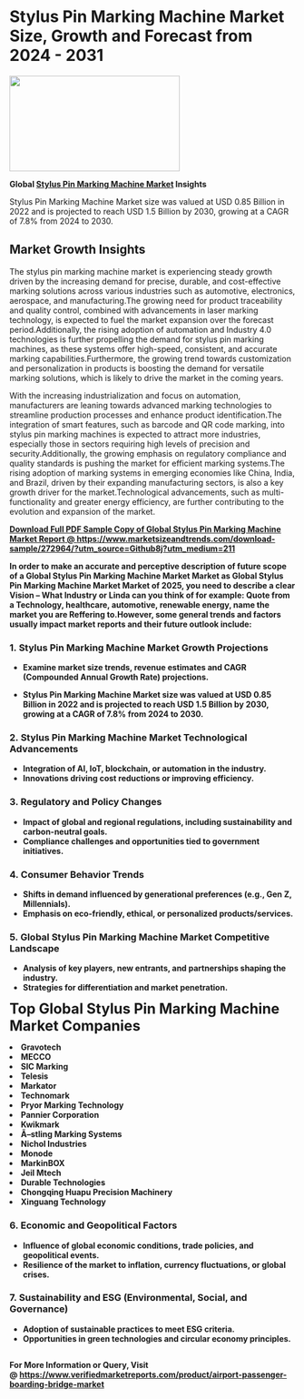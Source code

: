 <H1>Stylus Pin Marking Machine Market Size, Growth and Forecast from 2024 - 2031</H1><img class="aligncenter size-medium wp-image-584254" src="https://thirdeyenews.in/wp-content/uploads/2024/09/Global-Market-Research-300x168.jpeg" alt="" width="300" height="168" /><p><strong>Global&nbsp;<a href="https://www.marketsizeandtrends.com/download-sample/272964/?utm_source=Github8j?utm_medium=211">Stylus Pin Marking Machine Market</a> Insights</strong></p><p>Stylus Pin Marking Machine Market size was valued at USD 0.85 Billion in 2022 and is projected to reach USD 1.5 Billion by 2030, growing at a CAGR of 7.8% from 2024 to 2030.</p><p><h2>Market Growth Insights</h2> <p>The stylus pin marking machine market is experiencing steady growth driven by the increasing demand for precise, durable, and cost-effective marking solutions across various industries such as automotive, electronics, aerospace, and manufacturing.The growing need for product traceability and quality control, combined with advancements in laser marking technology, is expected to fuel the market expansion over the forecast period.Additionally, the rising adoption of automation and Industry 4.0 technologies is further propelling the demand for stylus pin marking machines, as these systems offer high-speed, consistent, and accurate marking capabilities.Furthermore, the growing trend towards customization and personalization in products is boosting the demand for versatile marking solutions, which is likely to drive the market in the coming years.</p> <p><strong><a href="#"></a></strong></p> <p>With the increasing industrialization and focus on automation, manufacturers are leaning towards advanced marking technologies to streamline production processes and enhance product identification.The integration of smart features, such as barcode and QR code marking, into stylus pin marking machines is expected to attract more industries, especially those in sectors requiring high levels of precision and security.Additionally, the growing emphasis on regulatory compliance and quality standards is pushing the market for efficient marking systems.The rising adoption of marking systems in emerging economies like China, India, and Brazil, driven by their expanding manufacturing sectors, is also a key growth driver for the market.Technological advancements, such as multi-functionality and greater energy efficiency, are further contributing to the evolution and expansion of the market.</p> <p><strong><a href="#"></p><p><span class=""><strong>Download Full PDF Sample Copy of Global Stylus Pin Marking Machine Market Report</strong> @ <a href="https://www.marketsizeandtrends.com/download-sample/272964/?utm_source=Github8j?utm_medium=211" target="_blank">https://www.marketsizeandtrends.com/download-sample/272964/?utm_source=Github8j?utm_medium=211</a></span></p><p>In order to make an accurate and perceptive description of future scope of a Global&nbsp;Stylus Pin Marking Machine Market Market as Global&nbsp;Stylus Pin Marking Machine Market Market of 2025, you need to describe a clear Vision &ndash; What Industry or Linda can you think of for example: Quote from a Technology, healthcare, automotive, renewable energy, name the market you are Reffering to.However, some general trends and factors usually impact market reports and their future outlook include:</p><h3>1.&nbsp;<strong>Stylus Pin Marking Machine Market Growth Projections</strong></h3><ul><li>Examine market size trends, revenue estimates and CAGR (Compounded Annual Growth Rate) projections.</li><li><p>Stylus Pin Marking Machine Market size was valued at USD 0.85 Billion in 2022 and is projected to reach USD 1.5 Billion by 2030, growing at a CAGR of 7.8% from 2024 to 2030.</p></li></ul><h3>2.&nbsp;<strong>Stylus Pin Marking Machine Market Technological Advancements</strong></h3><ul><li>Integration of AI, IoT, blockchain, or automation in the industry.</li><li>Innovations driving cost reductions or improving efficiency.</li></ul><h3>3.&nbsp;<strong>Regulatory and Policy Changes</strong></h3><ul><li>Impact of global and regional regulations, including sustainability and carbon-neutral goals.</li><li>Compliance challenges and opportunities tied to government initiatives.</li></ul><h3>4.&nbsp;<strong>Consumer Behavior Trends</strong></h3><ul><li>Shifts in demand influenced by generational preferences (e.g., Gen Z, Millennials).</li><li>Emphasis on eco-friendly, ethical, or personalized products/services.</li></ul><h3>5.&nbsp;<strong>Global Stylus Pin Marking Machine Market Competitive Landscape</strong></h3><ul><li>Analysis of key players, new entrants, and partnerships shaping the industry.</li><li>Strategies for differentiation and market penetration.</li></ul><p data-pm-slice="1 1 []"><span style="color: inherit; font-family: inherit; font-size: 25px;">Top Global Stylus Pin Marking Machine Market Companies</span></p><div class="" data-test-id=""><p><li>Gravotech</li><li> MECCO</li><li> SIC Marking</li><li> Telesis</li><li> Markator</li><li> Technomark</li><li> Pryor Marking Technology</li><li> Pannier Corporation</li><li> Kwikmark</li><li> Ã–stling Marking Systems</li><li> Nichol Industries</li><li> Monode</li><li> MarkinBOX</li><li> Jeil Mtech</li><li> Durable Technologies</li><li> Chongqing Huapu Precision Machinery</li><li> Xinguang Technology</li></p></div><h3>6.&nbsp;<strong>Economic and Geopolitical Factors</strong></h3><ul><li>Influence of global economic conditions, trade policies, and geopolitical events.</li><li>Resilience of the market to inflation, currency fluctuations, or global crises.</li></ul><h3>7.&nbsp;<strong>Sustainability and ESG (Environmental, Social, and Governance)</strong></h3><ul><li>Adoption of sustainable practices to meet ESG criteria.</li><li>Opportunities in green technologies and circular economy principles.</li></ul><h2><strong style="font-size: 14px;">For More Information or Query, Visit @&nbsp;</strong><a style="background-color: #ffffff; font-size: 14px;" href="https://www.marketsizeandtrends.com/report/stylus-pin-marking-machine-market/" target="_blank">https://www.verifiedmarketreports.com/product/airport-passenger-boarding-bridge-market</a></h2>